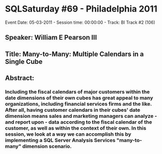 # SQLSaturday #69 - Philadelphia 2011
Event Date: 05-03-2011 - Session time: 00:00:00 - Track: BI Track #2  (106)
## Speaker: William E Pearson III
## Title: Many-to-Many: Multiple Calendars in a Single Cube 
## Abstract:
### Including the fiscal calendars of major customers within the date dimensions of their own cubes has great appeal to many organizations, including financial services firms and the like. After all, having customer calendars in their cubes' date dimension means sales and marketing managers can analyze - and report upon - data according to the fiscal calendar of the customer, as well as within the context of their own. In this session, we look at a way we can accomplish this by implementing a SQL Server Analysis Services "many-to-many" dimension scenario.
